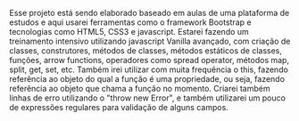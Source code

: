 Esse projeto está sendo elaborado baseado em aulas de uma plataforma de estudos e aqui usarei ferramentas como o framework Bootstrap e tecnologias como HTML5, CSS3 e javascript.
Estarei fazendo um treinamento intensivo utilizando javascript Vanilla avançado, com criação de classes, construtores, métodos de classes, métodos estáticos de classes, funções, arrow functions, operadores como spread operator, métodos map, split, get, set, etc. 
Também irei utilizar com muita frequência o this, fazendo referência ao objeto do qual a função é uma propriedade, ou seja, fazendo referência ao objeto que chama a função no momento.
Criarei também linhas de erro utilizando o "throw new Error", e também utilizarei um pouco de expressões regulares para validação de alguns campos.